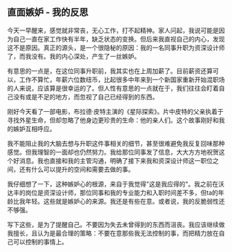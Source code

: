 ## 直面嫉妒 - 我的反思

今天一早醒来，感觉就非常丧，无心工作，打不起精神。家人问起，我说可能是因为自己一直在家工作快有半年，缺乏状态的变换。但后来我直视自己的内心，发现这不是原因。真正的源头，是一个很隐秘的原因：我的一名同事升职为资深设计师了，而我没有。我的内心深处，产生了一丝嫉妒。

有意思的一点是，在这位同事升职前，我其实也在上周加薪了。目前薪资还算可以，工作不算忙，年薪六位数纽币，比起很多中年来到一个新国家重新开始混职场的人来说，应该算是很幸运的了。但人性有意思的一点就在于，我们往往会盯着自己没有或是不足的地方，而忽视了自己已经得到的东西。

刚好今天看了一部电影，布拉德·皮特主演的《星际探索》。片中皮特的父亲执着于寻找外星生命，但却忽略了他身边更珍贵的生命：他的亲人们。这个故事刚好和我的嫉妒互相呼应。

我不能阻止我的大脑去想与升职这件事相关的细节，甚至很难避免我反复回味那种感觉。但我理智的一面却也仍然努力。我给那位同事发了信息，大大方方地祝贺这个好消息。我也直接和我的主管沟通，明确了接下来我和资深设计师这一职位之间，还有什么可以提升的空间和需要去做的事。

我仔细想了一下，这种嫉妒心的根源，来自于我觉得"这是我应得的"。我之前在沃达丰的岗位是资深设计师，那位同事和我的专业能力和入职时间差不多，但ta的年龄比我年轻。这些就是嫉妒心的来源。我还是有些在意。或者说，我的反脆弱性还不够强。

写下这些，是为了提醒自己。不要因为失去未曾得到的东西而沮丧。我应该继续做我擅长，且认为是最合理的策略：不要在意那些我无法控制的事，而把精力放在自己可以控制的事情上。